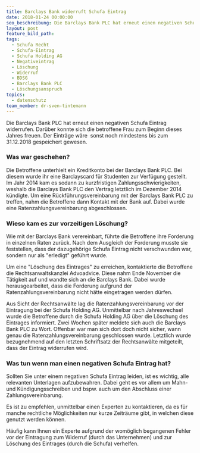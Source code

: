```yaml
---
title: Barclays Bank widerruft Schufa Eintrag
date: 2018-01-24 00:00:00
seo_beschreibung: Die Barclays Bank PLC hat erneut einen negativen Schufa Eintrag widerrufen.
layout: post
feature_bild_path:
tags:
  - Schufa Recht
  - Schufa-Eintrag
  - Schufa Holding AG
  - Negativeintrag
  - Löschung
  - Widerruf
  - BDSG
  - Barclays Bank PLC
  - Löschungsanspruch
topics:
  - datenschutz
team_member: dr-sven-tintemann
---
```



Die Barclays Bank PLC hat erneut einen negativen Schufa Eintrag widerrufen. Dar&uuml;ber konnte sich die betroffene Frau zum Beginn dieses Jahres freuen. Der Eintr&auml;ge w&auml;re&nbsp; sonst noch mindestens bis zum 31.12.2018 gespeichert gewesen.

### Was war geschehen?

Die Betroffene unterhielt ein Kreditkonto bei der Barclays Bank PLC. Bei diesem wurde ihr eine Barclayscard f&uuml;r Studenten zur Verf&uuml;gung gestellt. Im Jahr 2014 kam es sodann zu kurzfristigen Zahlungsschwierigkeiten, weshalb die Barclays Bank PLC den Vertrag letztlich im Dezember 2014 k&uuml;ndigte. Um eine R&uuml;ckf&uuml;hrungsvereinbarung mit der Barclays Bank PLC zu treffen, nahm die Betroffene dann Kontakt mit der Bank auf. Dabei wurde eine Ratenzahlungsvereinbarung abgeschlossen.

### Wieso kam es zur vorzeitigen L&ouml;schung?

Wie mit der Barclays Bank verereinbart, f&uuml;hrte die Betroffene ihre Forderung in einzelnen Raten zur&uuml;ck. Nach dem Ausgleich der Forderung musste sie feststellen, dass der dazugeh&ouml;rige Schufa Eintrag nicht verschwunden war, sondern nur als "erledigt" gef&uuml;hrt wurde.

Um eine "L&ouml;schung des Eintrages" zu erreichen, kontaktierte die Betroffene die Rechtsanwaltskanzlei Advoadvice. Diese nahm Ende November die T&auml;tigkeit auf und wandte sich an die Barclays Bank. Dabei wurde herausgearbeitet, dass die Forderung aufgrund der Ratenzahlungsvereinbarung nicht h&auml;tte eingetragen werden d&uuml;rfen.

Aus Sicht der Rechtsanw&auml;lte lag die Ratenzahlungsvereinbarung vor der Eintragung bei der Schufa Holding AG. Unmittelbar nach Jahreswechsel wurde die Betroffene durch die Schufa Holding AG &uuml;ber die L&ouml;schung des Eintrages informiert. Zwei Wochen sp&auml;ter meldete sich auch die Barclays Bank PLC zu Wort. Offenbar war man sich dort doch nicht sicher, wann genau die Ratenzahlungsvereinbarung geschlossen wurde. Letztlich wurde bezugnehmend auf den letzten Schriftsatz der Rechtsanw&auml;lte mitgeteilt, dass der Eintrag widerrufen wird.

### Was tun wenn man einen negativen Schufa Eintrag hat?

Sollten Sie unter einem negativen Schufa Eintrag leiden, ist es wichtig, alle relevanten Unterlagen aufzubewahren. Dabei geht es vor allem um Mahn- und K&uuml;ndigungsschreiben und bspw. auch um den Abschluss einer Zahlungsvereinbarung.

Es ist zu empfehlen, unmittelbar einen Experten zu kontaktieren, da es f&uuml;r manche rechtliche M&ouml;glichkeiten nur kurze Zeitr&auml;ume gibt, in welchen diese genutzt werden k&ouml;nnen.

H&auml;ufig kann Ihnen ein Experte aufgrund der wom&ouml;glich begangenen Fehler vor der Eintragung zum Widerruf (durch das Unternehmen) und zur L&ouml;schung des Eintrages (durch die Schufa) verhelfen.